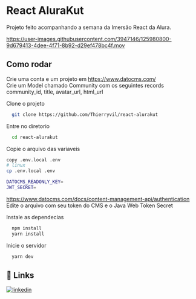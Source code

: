 # React AluraKut
Projeto feito acompanhando a semana da Imersão React da Alura. 



https://user-images.githubusercontent.com/3947146/125980800-9d679413-4dee-4f71-8b92-d29ef478bc4f.mov




  
## Como rodar
Crie uma conta e um projeto em https://www.datocms.com/<br/>
Crie um Model chamado Community com os seguintes records community_id, title, avatar_url, html_url<br/>

Clone o projeto

```bash
  git clone https://github.com/Thierryvil/react-alurakut
```

Entre no diretorio

```bash
  cd react-alurakut
```

Copie o arquivo das variaveis 
```bash
copy .env.local .env 
# linux
cp .env.local .env 

DATOCMS_READONLY_KEY=
JWT_SECRET=
```
https://www.datocms.com/docs/content-management-api/authentication
Edite o arquivo com seu token do CMS e o Java Web Token Secret 
<br/>

Instale as dependecias

```bash
  npm install 
  yarn install
```

Inicie o servidor

```bash
  yarn dev
```

  
## 🔗 Links
[![linkedin](https://img.shields.io/badge/linkedin-0A66C2?style=for-the-badge&logo=linkedin&logoColor=white)](https://www.linkedin.com/in/thierrytajesdossantos/)
